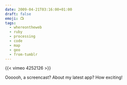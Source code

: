 ```yaml
---
date: 2009-04-21T03:16:00+01:00
draft: false
emoji: 📺
tags:
  - whereontheweb
  - ruby
  - processing
  - code
  - map
  - geo
  - from-tumblr
---
```


{{< vimeo 4252126 >}}

Oooooh, a screencast? About my latest app? How exciting!
